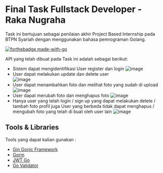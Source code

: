 # Final Task Fullstack Developer - Raka Nugraha
Task ini bertujuan sebagai penilaian akhir Project Based Internship pada BTPN Syariah dengan menggunakan bahasa pemrograman Golang.

[![forthebadge made-with-go](http://ForTheBadge.com/images/badges/made-with-go.svg)](https://go.dev/)

API yang telah dibuat pada Task ini adalah sebagai berikut:

- Sistem dapat mengidentifikasi User register dan login
![image](https://github.com/rakanugraha18/task_5_pbi_btpns_RakaNugraha/assets/144585473/f6d23b53-fac5-4df9-ae7f-ad303275b072)
- User dapat melakukan update dan delete user \
  ![image](https://github.com/rakanugraha18/task_5_pbi_btpns_RakaNugraha/assets/144585473/479aa389-cac3-44d2-bbc8-025050e56dbf)
- User dapat menambahkan foto dan melihat foto yang sudah di upload
![image](https://github.com/rakanugraha18/task_5_pbi_btpns_RakaNugraha/assets/144585473/b042d0e5-0109-4bb5-a72d-a842144d4b8d)
- User dapat merubah foto dan menghapus foto
![image](https://github.com/rakanugraha18/task_5_pbi_btpns_RakaNugraha/assets/144585473/3cab1a92-3318-4e4c-9e83-09aedc99c801)
- Hanya user yang telah login / sign up yang dapat melakukan delete / tambah foto profil juga User yang berbeda tidak dapat menghapus / mengubah foto yang telah di buat oleh user lain
![image](https://github.com/rakanugraha18/task_5_pbi_btpns_RakaNugraha/assets/144585473/c6bda5a1-1cb7-46ce-a46d-2cd7319471c6)

## Tools & Libraries

Tools yang dapat kalian gunakan :

- [Gin Gonic Framework](https://github.com/gin-gonic/gin)
- [Gorm](https://gorm.io/index.html)
- [JWT Go](https://github.com/dgrijalva/jwt-go)
- [Go Validator](http://github.com/asaskevich/govalidator)




